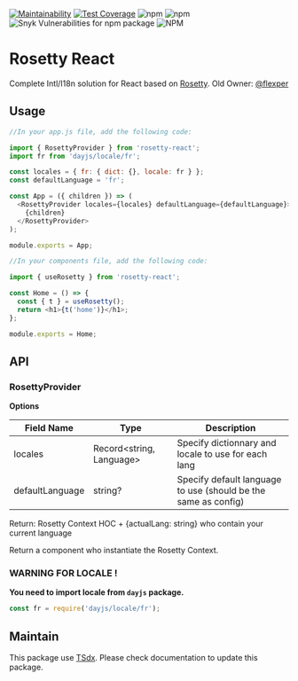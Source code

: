 [![Maintainability](https://api.codeclimate.com/v1/badges/82e2c932c7dde770cdd4/maintainability)](https://codeclimate.com/github/qlaffont/rosetty-react/maintainability) [![Test Coverage](https://api.codeclimate.com/v1/badges/82e2c932c7dde770cdd4/test_coverage)](https://codeclimate.com/github/qlaffont/rosetty-react/test_coverage) ![npm](https://img.shields.io/npm/v/rosetty-react) ![npm](https://img.shields.io/npm/dm/rosetty-react) ![Snyk Vulnerabilities for npm package](https://img.shields.io/snyk/vulnerabilities/npm/rosetty-react) ![NPM](https://img.shields.io/npm/l/rosetty-react)

# Rosetty React

Complete Intl/I18n solution for React based on [Rosetty](https://github.com/qlaffont/rosetty). Old Owner: [@flexper](https://github.com/flexper)

## Usage

```js
//In your app.js file, add the following code:

import { RosettyProvider } from 'rosetty-react';
import fr from 'dayjs/locale/fr';

const locales = { fr: { dict: {}, locale: fr } };
const defaultLanguage = 'fr';

const App = ({ children }) => (
  <RosettyProvider locales={locales} defaultLanguage={defaultLanguage}>
    {children}
  </RosettyProvider>
);

module.exports = App;

//In your components file, add the following code:

import { useRosetty } from 'rosetty-react';

const Home = () => {
  const { t } = useRosetty();
  return <h1>{t('home')}</h1>;
};

module.exports = Home;

```

## API

### RosettyProvider

**Options**

| Field Name      | Type                     | Description                                                    |
| --------------- | ------------------------ | -------------------------------------------------------------- |
| locales         | Record<string, Language> | Specify dictionnary and locale to use for each lang            |
| defaultLanguage | string?                  | Specify default language to use (should be the same as config) |

Return: Rosetty Context HOC + {actualLang: string} who contain your current language

Return a component who instantiate the Rosetty Context.

### WARNING FOR LOCALE !

**You need to import locale from `dayjs` package.**

```js
const fr = require('dayjs/locale/fr');
```

## Maintain

This package use [TSdx](https://github.com/jaredpalmer/tsdx). Please check documentation to update this package.
